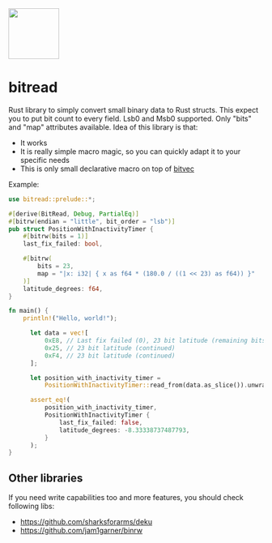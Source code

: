 <img src="https://github.com/tpisto/bitread/assets/226244/93251fe8-f790-4c57-84d0-58ebc14e1254" width="100px">

# bitread
Rust library to simply convert small binary data to Rust structs. This expect you to put bit count to every field. Lsb0 and Msb0 supported.
Only "bits" and "map" attributes available. Idea of this library is that:

- It works
- It is really simple macro magic, so you can quickly adapt it to your specific needs
- This is only small declarative macro on top of [bitvec](https://github.com/ferrilab/bitvec)

Example:
```rust
use bitread::prelude::*;

#[derive(BitRead, Debug, PartialEq)]
#[bitrw(endian = "little", bit_order = "lsb")]
pub struct PositionWithInactivityTimer {
    #[bitrw(bits = 1)]
    last_fix_failed: bool,

    #[bitrw(
        bits = 23,
        map = "|x: i32| { x as f64 * (180.0 / ((1 << 23) as f64)) }"
    )]
    latitude_degrees: f64,
}

fn main() {
    println!("Hello, world!");

      let data = vec![
          0xE8, // Last fix failed (0), 23 bit latitude (remaining bits)
          0x25, // 23 bit latitude (continued)
          0xF4, // 23 bit latitude (continued)
      ];

      let position_with_inactivity_timer =
          PositionWithInactivityTimer::read_from(data.as_slice()).unwrap();

      assert_eq!(
          position_with_inactivity_timer,
          PositionWithInactivityTimer {
              last_fix_failed: false,
              latitude_degrees: -8.33338737487793,
          }
      );
}
```
## Other libraries

If you need write capabilities too and more features, you should check following libs:
* https://github.com/sharksforarms/deku
* https://github.com/jam1garner/binrw
